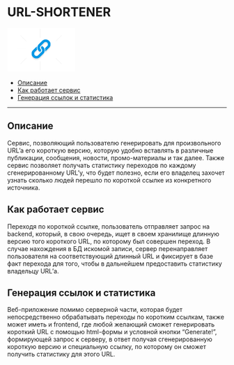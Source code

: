 # URL-SHORTENER

<img src="https://github.com/LidenbrockGit/url-shortener/blob/cloud/img/logo.png"
    alt="Istio logo" 
    title="Istio" 
    height="100" 
/>

- [Описание](#описание)
- [Как работает сервис](#как-работает-сервис)
- [Генерация ссылок и статистика](#генерация-ссылок-и-статистика)

---

## Описание

Сервис, позволяющий пользователю генерировать для
произвольного URL’a его короткую версию, которую удобно вставлять в различные публикации,
сообщения, новости, промо-материалы и так далее. Также сервис позволяет получать статистику
переходов по каждому сгенерированному URL’у, что будет полезно, если его владелец захочет узнать
сколько людей перешло по короткой ссылке из конкретного источника.

## Как работает сервис

Переходя по короткой ссылке, пользователь отправляет запрос на backend, который, в свою очередь,
ищет в своем хранилище длинную версию того короткого URL, по которому
был совершен переход. В случае нахождения в БД искомой записи, сервер перенаправляет
пользователя на соответствующий длинный URL и фиксирует в базе факт перехода для того, чтобы в
дальнейшем предоставить статистику владельцу URL’а.

## Генерация ссылок и статистика
Веб-приложение помимо серверной части, которая будет непосредственно обрабатывать
переходы по коротким ссылкам, также может иметь и frontend, где любой желающий сможет
генерировать короткий URL с помощью html-формы и условной кнопки “Generate!”, формирующей
запрос к серверу, в ответ получая сгенерированную короткую версию и специальную ссылку, по
которому он сможет получить статистику для этого URL.